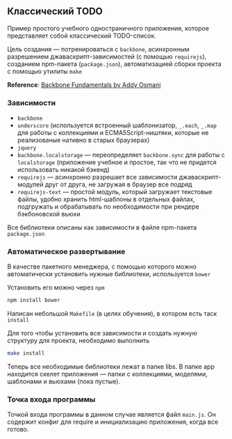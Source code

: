 ## Классический TODO

Пример простого учебного одностраничного приложения, которое представляет собой классический TODO-список.

Цель создания — потренироваться с `backbone`, асинхронным разрешением джаваскрипт-зависимостей (с помощью `requirejs`), созданием npm-пакета (`package.json`), автоматизацией сборки проекта с помощью утилиты `make`

**Reference**: [Backbone Fundamentals by Addy Osmani](http://addyosmani.github.io/backbone-fundamentals/)

### Зависимости

* `backbone`
* `underscore` (используется встроенный шаблонизатор, `_.each`, `_.map` для работы с коллекциями и ECMA5Script-ништяки, которые не реализованые нативно в старых браузерах)
* `jquery`
* `backbone.localstorage` — переопределяет `backbone.sync` для работы с `localstorage` (приложение учебное и простое, так что не придется использовать никакой бэкенд)
* `requirejs` — асинхронно разрешает все зависимости джаваскрипт-модулей друг от друга, не загружая в браузер все подряд
* `requirejs-text` — простой модуль, который загружает текстовые файлы, удобно хранить html-шаблоны в отдельных файлах, подгружать и обрабатывать по необходимости при рендере бэкбоновской вьюхи

Все библиотеки описаны как зависимости в файле npm-пакета `package.json`

### Автоматическое развертывание

В качестве пакетного менеджера, с помощью которого можно автоматически установить нужные библиотеки, используется `bower`

Установить его можно через `npm`

```bash
npm install bower
```

Написан небольшой `Makefile` (в целях обучения), в котором есть таск `install`

Для того чтобы установить все зависимости и создать нужную структуру для проекта, необходимо выполнить

```bash
make install
```

Теперь все необходимые библиотеки лежат в папке libs. В папке app находится скелет приложения — папки с коллекциями, моделями, шаблонами и вьюхами (пока пустые).

### Точка входа программы

Точкой входа программы в данном случае является файл `main.js`. Он содержит конфиг для require и инициализацию приложения, когда все готово.
